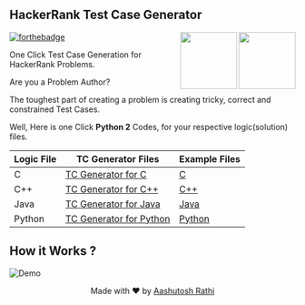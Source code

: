 ## HackerRank Test Case Generator

[<img src="https://image.flaticon.com/icons/svg/180/180867.svg" align="right" width="100">](#)
[<img src="https://brandfolder.com/hackerrank/logo/hackerrank-primary-logo.png" align="right" width="100">](https://www.hackerrank.com/)

[![forthebadge](http://forthebadge.com/images/badges/made-with-python.svg)](http://forthebadge.com)


One Click Test Case Generation for HackerRank Problems.

Are you a Problem Author?

The toughest part of creating a problem is creating tricky, correct and constrained Test Cases.

Well, Here is one Click **Python 2** Codes, for your respective logic(solution) files.

Logic File | TC Generator Files | Example Files |
------------------ | ------------- | ---------------
C | [TC Generator for C](TC-Generators\TCGenForC.py) | [C](Examples\C\logic.c) |
C++ | [TC Generator for C++](TC-Generators\TCGenForC++.py) | [C++](Examples\C++\logic.cpp) |
Java | [TC Generator for Java](TC-Generators\TCGenForJava.py) | [Java](Examples\Java\logic.java) |
Python | [TC Generator for Python](TC-Generators\TCGenForPy.py) | [Python](Examples\Python\logic.py) |


## How it Works ?

![Demo](https://image.ibb.co/khsiyw/out.gif)



<p align="center"> Made with ❤ by <a href="https://github.com/aashutoshrathi">Aashutosh Rathi</a></p>